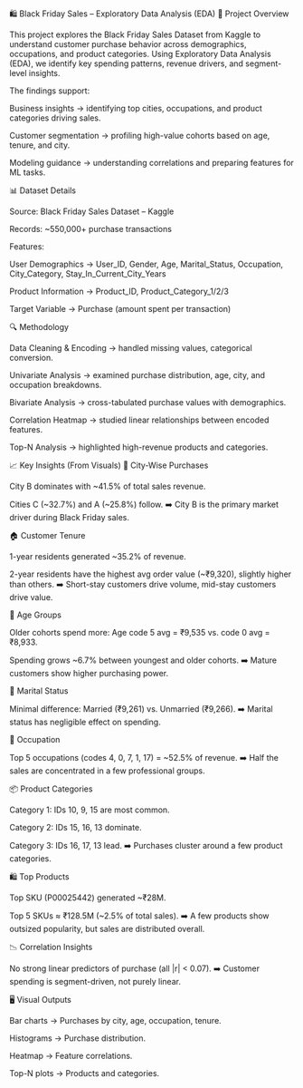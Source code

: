 🛍️ Black Friday Sales – Exploratory Data Analysis (EDA)
📌 Project Overview

This project explores the Black Friday Sales Dataset from Kaggle to understand customer purchase behavior across demographics, occupations, and product categories.
Using Exploratory Data Analysis (EDA), we identify key spending patterns, revenue drivers, and segment-level insights.

The findings support:

Business insights → identifying top cities, occupations, and product categories driving sales.

Customer segmentation → profiling high-value cohorts based on age, tenure, and city.

Modeling guidance → understanding correlations and preparing features for ML tasks.

📊 Dataset Details

Source: Black Friday Sales Dataset – Kaggle

Records: ~550,000+ purchase transactions

Features:

User Demographics → User_ID, Gender, Age, Marital_Status, Occupation, City_Category, Stay_In_Current_City_Years

Product Information → Product_ID, Product_Category_1/2/3

Target Variable → Purchase (amount spent per transaction)

🔍 Methodology

Data Cleaning & Encoding → handled missing values, categorical conversion.

Univariate Analysis → examined purchase distribution, age, city, and occupation breakdowns.

Bivariate Analysis → cross-tabulated purchase values with demographics.

Correlation Heatmap → studied linear relationships between encoded features.

Top-N Analysis → highlighted high-revenue products and categories.

📈 Key Insights (From Visuals)
🌆 City-Wise Purchases

City B dominates with ~41.5% of total sales revenue.

Cities C (~32.7%) and A (~25.8%) follow.
➡️ City B is the primary market driver during Black Friday sales.

🏠 Customer Tenure

1-year residents generated ~35.2% of revenue.

2-year residents have the highest avg order value (~₹9,320), slightly higher than others.
➡️ Short-stay customers drive volume, mid-stay customers drive value.

👥 Age Groups

Older cohorts spend more: Age code 5 avg = ₹9,535 vs. code 0 avg = ₹8,933.

Spending grows ~6.7% between youngest and older cohorts.
➡️ Mature customers show higher purchasing power.

💍 Marital Status

Minimal difference: Married (₹9,261) vs. Unmarried (₹9,266).
➡️ Marital status has negligible effect on spending.

💼 Occupation

Top 5 occupations (codes 4, 0, 7, 1, 17) = ~52.5% of revenue.
➡️ Half the sales are concentrated in a few professional groups.

📦 Product Categories

Category 1: IDs 10, 9, 15 are most common.

Category 2: IDs 15, 16, 13 dominate.

Category 3: IDs 16, 17, 13 lead.
➡️ Purchases cluster around a few product categories.

🛍️ Top Products

Top SKU (P00025442) generated ~₹28M.

Top 5 SKUs ≈ ₹128.5M (~2.5% of total sales).
➡️ A few products show outsized popularity, but sales are distributed overall.

📉 Correlation Insights

No strong linear predictors of purchase (all |r| < 0.07).
➡️ Customer spending is segment-driven, not purely linear.

🖥️ Visual Outputs

Bar charts → Purchases by city, age, occupation, tenure.

Histograms → Purchase distribution.

Heatmap → Feature correlations.

Top-N plots → Products and categories.
